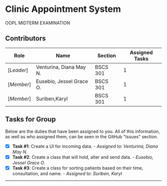 ﻿# Clinic Appointment System
OOPL MIDTERM EXAMINATION

## Contributors
|Role   |Name   | Section | Assigned Tasks |
|---|---|---|---|
|[*Leader*]| Venturina, Diana May N.  | BSCS 301 | 1
|[*Member*]   | Eusebio, Jessel Grace O. | BSCS 301 | 1
|[*Member*]   | Suriben,Karyl | BSCS 301 | 1

## Tasks for Group
Below are the duties that have been assigned to you. All of this information, as well as who assigned them, can be seen in the GitHub "Issues" section.
- [x] **Task #1**: Create a UI for incoming data. - *Assigned to: Venturina, Diana May N.*
- [x] **Task #2**: Create a class that will hold, alter and send data. - *Eusebio, Jessel Grace O.*
- [x] **Task #3**: Create a class for sorting patients based on their time, consultation, and name. - *Assigned to: Suriben, Karyl*
---
